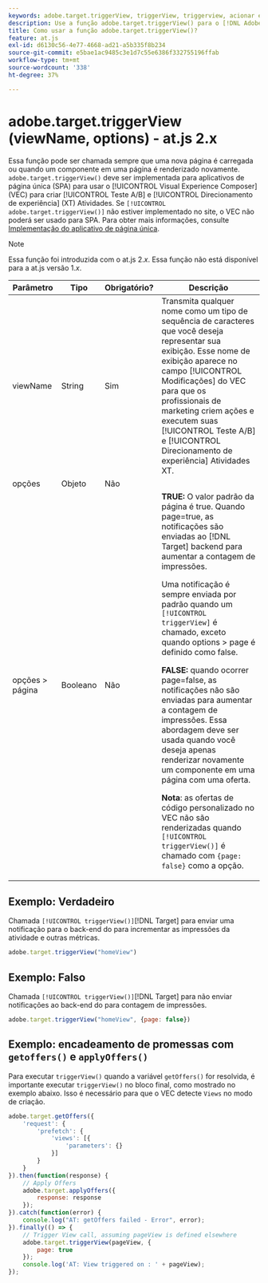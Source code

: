 ```yaml
---
keywords: adobe.target.triggerView, triggerView, triggerview, acionar exibição, at.js, funções, função, viewName, viewname, nome da exibição, adobe.target.triggerView1
description: Use a função adobe.target.triggerView() para o [!DNL Adobe Target] Biblioteca JavaScript at.js para uso em aplicativos de página única (SPA). (at.js 2.x)
title: Como usar a função adobe.target.triggerView()?
feature: at.js
exl-id: d6130c56-4e77-4668-ad21-a5b335f8b234
source-git-commit: e5bae1ac9485c3e1d7c55e6386f332755196ffab
workflow-type: tm+mt
source-wordcount: '338'
ht-degree: 37%

---
```


# adobe.target.triggerView (viewName, options) - at.js 2.x

Essa função pode ser chamada sempre que uma nova página é carregada ou quando um componente em uma página é renderizado novamente. `adobe.target.triggerView()` deve ser implementada para aplicativos de página única (SPA) para usar o [!UICONTROL Visual Experience Composer] (VEC) para criar [!UICONTROL Teste A/B] e [!UICONTROL Direcionamento de experiência] (XT) Atividades. Se `[!UICONTROL adobe.target.triggerView()]` não estiver implementado no site, o VEC não poderá ser usado para SPA. Para obter mais informações, consulte [Implementação do aplicativo de página única](/help/dev/implement/client-side/atjs/how-to-deployatjs/target-atjs-single-page-application.md).

>[!NOTE]
>
>Essa função foi introduzida com o at.js 2.*x*. Essa função não está disponível para a at.js versão 1.*x*.

| Parâmetro | Tipo | Obrigatório? | Descrição |
| --- | --- | --- | --- |
| viewName | String | Sim | Transmita qualquer nome como um tipo de sequência de caracteres que você deseja representar sua exibição. Esse nome de exibição aparece no campo [!UICONTROL Modificações] do VEC para que os profissionais de marketing criem ações e executem suas [!UICONTROL Teste A/B] e [!UICONTROL Direcionamento de experiência] Atividades XT. |
| opções | Objeto | Não |  |
| opções > página | Booleano | Não | **TRUE:** O valor padrão da página é true. Quando page=true, as notificações são enviadas ao [!DNL Target] backend para aumentar a contagem de impressões.<P>Uma notificação é sempre enviada por padrão quando um `[!UICONTROL triggerView]` é chamado, exceto quando options > page é definido como false.<P>**FALSE:** quando ocorrer page=false, as notificações não são enviadas para aumentar a contagem de impressões. Essa abordagem deve ser usada quando você deseja apenas renderizar novamente um componente em uma página com uma oferta.<P>**Nota**: as ofertas de código personalizado no VEC não são renderizadas quando `[!UICONTROL triggerView()]` é chamado com `{page: false}` como a opção. |

## Exemplo: Verdadeiro

Chamada `[!UICONTROL triggerView()]`[!DNL Target] para enviar uma notificação para o back-end do para incrementar as impressões da atividade e outras métricas.

```javascript {line-numbers="true"}
adobe.target.triggerView("homeView")
```

## Exemplo: Falso

Chamada `[!UICONTROL triggerView()]`[!DNL Target] para não enviar notificações ao back-end do para contagem de impressões.

```javascript {line-numbers="true"}
adobe.target.triggerView("homeView", {page: false})
```

## Exemplo: encadeamento de promessas com `getoffers()` e `applyOffers()`

Para executar `triggerView()` quando a variável `getOffers()` for resolvida, é importante executar `triggerView()` no bloco final, como mostrado no exemplo abaixo. Isso é necessário para que o VEC detecte `Views` no modo de criação.

```javascript {line-numbers="true"}
adobe.target.getOffers({
    'request': {
        'prefetch': {
            'views': [{
                'parameters': {}
            }]
        }
    }
}).then(function(response) {
    // Apply Offers
    adobe.target.applyOffers({
        response: response
    });
}).catch(function(error) {
    console.log("AT: getOffers failed - Error", error);
}).finally(() => {
    // Trigger View call, assuming pageView is defined elsewhere
    adobe.target.triggerView(pageView, {
        page: true
    });
    console.log('AT: View triggered on : ' + pageView);
});
```
